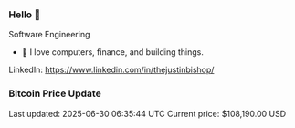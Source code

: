 ### Hello 🤙  

Software Engineering

- 🔭 I love computers, finance, and building things.
  
LinkedIn: https://www.linkedin.com/in/thejustinbishop/  





















































































































































































































































































































































































































































































































































































































































































































































































### Bitcoin Price Update
Last updated: 2025-06-30 06:35:44 UTC
Current price: $108,190.00 USD
